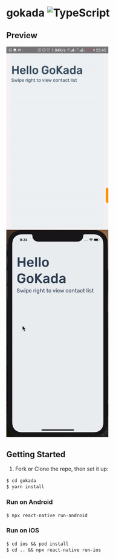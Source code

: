 # gokada ![TypeScript](https://badges.frapsoft.com/typescript/code/typescript.svg?v=101)

## Preview

<span>
 <img src="./docs/assets/preview.gif" alt="preview"  width="270" />
 <img src="./docs/assets/ios-preview.gif" alt="ios-preview"  width="270" />
</span>

## Getting Started

1. Fork or Clone the repo, then set it up:

```
$ cd gokada
$ yarn install
```

### Run on Android

```
$ npx react-native run-android
```

### Run on iOS

```
$ cd ios && pod install
$ cd .. && npx react-native run-ios
```
